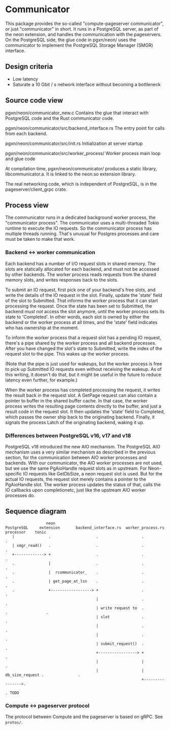 # Communicator

This package provides the so-called "compute-pageserver communicator",
or just "communicator" in short. It runs in a PostgreSQL server, as
part of the neon extension, and handles the communication with the
pageservers. On the PostgreSQL side, the glue code in pgxn/neon/ uses
the communicator to implement the PostgreSQL Storage Manager (SMGR)
interface.

## Design criteria

- Low latency
- Saturate a 10 Gbit / s network interface without becoming a bottleneck

## Source code view

pgxn/neon/communicator_new.c
	Contains the glue that interact with PostgreSQL code and the Rust
	communicator code.

pgxn/neon/communicator/src/backend_interface.rs
	The entry point for calls from each backend.

pgxn/neon/communicator/src/init.rs
	Initialization at server startup

pgxn/neon/communicator/src/worker_process/
    Worker process main loop and glue code

At compilation time, pgxn/neon/communicator/ produces a static
library, libcommunicator.a. It is linked to the neon.so extension
library.

The real networking code, which is independent of PostgreSQL, is in
the pageserver/client_grpc crate.

## Process view

The communicator runs in a dedicated background worker process, the
"communicator process". The communicator uses a multi-threaded Tokio
runtime to execute the IO requests. So the communicator process has
multiple threads running. That's unusual for Postgres processes and
care must be taken to make that work.

### Backend <-> worker communication

Each backend has a number of I/O request slots in shared memory. The
slots are statically allocated for each backend, and must not be
accessed by other backends. The worker process reads requests from the
shared memory slots, and writes responses back to the slots.

To submit an IO request, first pick one of your backend's free slots,
and write the details of the IO request in the slot. Finally, update
the 'state' field of the slot to Submitted. That informs the worker
process that it can start processing the request. Once the state has
been set to Submitted, the backend *must not* access the slot anymore,
until the worker process sets its state to 'Completed'. In other
words, each slot is owned by either the backend or the worker process
at all times, and the 'state' field indicates who has ownership at the
moment.

To inform the worker process that a request slot has a pending IO
request, there's a pipe shared by the worker process and all backend
processes. After you have changed the slot's state to Submitted, write
the index of the request slot to the pipe. This wakes up the worker
process.

(Note that the pipe is just used for wakeups, but the worker process
is free to pick up Submitted IO requests even without receiving the
wakeup. As of this writing, it doesn't do that, but it might be useful
in the future to reduce latency even further, for example.)

When the worker process has completed processing the request, it
writes the result back in the request slot. A GetPage request can also
contain a pointer to buffer in the shared buffer cache. In that case,
the worker process writes the resulting page contents directly to the
buffer, and just a result code in the request slot. It then updates
the 'state' field to Completed, which passes the owner ship back to
the originating backend. Finally, it signals the process Latch of the
originating backend, waking it up.

### Differences between PostgreSQL v16, v17 and v18

PostgreSQL v18 introduced the new AIO mechanism. The PostgreSQL AIO
mechanism uses a very similar mechanism as described in the previous
section, for the communication between AIO worker processes and
backends. With our communicator, the AIO worker processes are not
used, but we use the same PgAioHandle request slots as in upstream.
For Neon-specific IO requests like GetDbSize, a neon request slot is
used. But for the actual IO requests, the request slot merely contains
a pointer to the PgAioHandle slot. The worker process updates the
status of that, calls the IO callbacks upon completionetc, just like
the upstream AIO worker processes do.

## Sequence diagram

                      neon
    PostgreSQL     extension       backend_interface.rs  worker_process.rs    processor    tonic
       |               .                    .                   .                 .
	   | smgr_read()   .                    .                   .                 .
	   +-------------> +                    .                   .                 .
	   .               |                    .                   .                 .
	   .               |  rcommunicator_    .                   .                 .
	   .               | get_page_at_lsn    .                   .                 .
	   .               +------------------> +                   .                 .
                                            |                   .                 .
                                            | write request to  .                 .                 .
                                            | slot              .                 .
                                            |                   .                 .
                                            |                   .                 .
											| submit_request()  .                 .
											+-----------------> +                 .
											|                   |                 .
											|					| db_size_request .               .
																+---------------->.
																                  . TODO



### Compute <-> pageserver protocol

The protocol between Compute and the pageserver is based on gRPC. See `protos/`.

